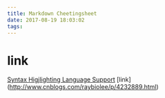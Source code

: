 ```yaml
---
title: Markdown Cheetingsheet
date: 2017-08-19 18:03:02
tags:
---
```

# link 
[Syntax Higjlighting Language Support](http://tinker.kotaweaver.com/blog/?p=152)
[link] (http://www.cnblogs.com/raybiolee/p/4232889.html)

